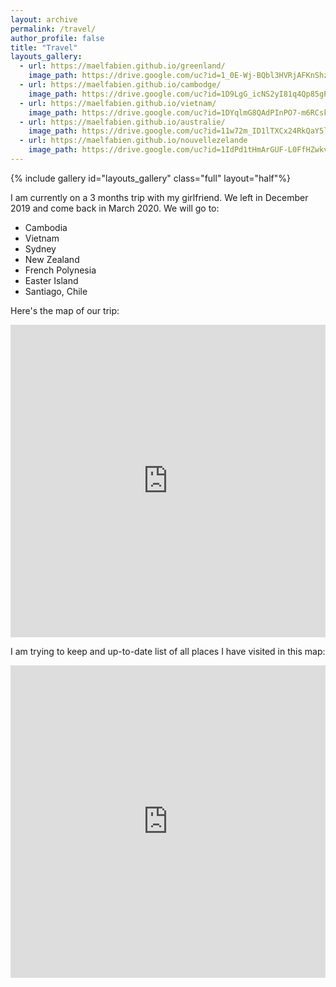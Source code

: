 ```yaml
---
layout: archive
permalink: /travel/
author_profile: false
title: "Travel"
layouts_gallery:
  - url: https://maelfabien.github.io/greenland/
    image_path: https://drive.google.com/uc?id=1_0E-Wj-BQbl3HVRjAFKnShzyprZ562IN
  - url: https://maelfabien.github.io/cambodge/
    image_path: https://drive.google.com/uc?id=1D9LgG_icNS2yI81q4Qp85gPKhfWacBc0
  - url: https://maelfabien.github.io/vietnam/
    image_path: https://drive.google.com/uc?id=1DYqlmG8QAdPInPO7-m6RCskPdd1D6fT8
  - url: https://maelfabien.github.io/australie/
    image_path: https://drive.google.com/uc?id=11w72m_ID1lTXCx24RkQaY5lVws3YOhl0
  - url: https://maelfabien.github.io/nouvellezelande
    image_path: https://drive.google.com/uc?id=1IdPd1tHmArGUF-L0FfHZwkv4buvF2sWN
---
```


{% include gallery id="layouts_gallery" class="full" layout="half"%}

I am currently on a 3 months trip with my girlfriend. We left in December 2019 and come back in March 2020. We will go to:
- Cambodia
- Vietnam
- Sydney
- New Zealand
- French Polynesia
- Easter Island
- Santiago, Chile

Here's the map of our trip:

<iframe src="https://www.google.com/maps/d/embed?mid=1jiekrGvX0g2xRRYb3TwwyROuIvUaX018" width="100%" height="500" frameBorder="0"></iframe>

I am trying to keep and up-to-date list of all places I have visited in this map:

<iframe src="https://www.google.com/maps/d/u/0/embed?mid=1VWuZwynxjcC3zpH3tX6cceM2D3367RfL" width="100%" height="500" frameBorder="0"></iframe>